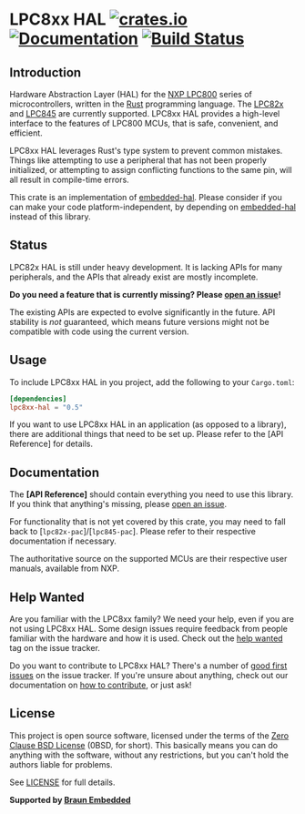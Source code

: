 # LPC8xx HAL [![crates.io](https://img.shields.io/crates/v/lpc8xx-hal.svg)](https://crates.io/crates/lpc8xx-hal) [![Documentation](https://docs.rs/lpc8xx-hal/badge.svg)](https://docs.rs/lpc8xx-hal) [![Build Status](https://travis-ci.com/lpc-rs/lpc8xx-hal.svg?branch=master)](https://travis-ci.com/lpc-rs/lpc8xx-hal)

## Introduction

Hardware Abstraction Layer (HAL) for the [NXP LPC800] series of microcontrollers, written in the [Rust] programming language. The [LPC82x] and [LPC845] are currently supported. LPC8xx HAL provides a high-level interface to the features of LPC800 MCUs, that is safe, convenient, and efficient.

LPC8xx HAL leverages Rust's type system to prevent common mistakes. Things like attempting to use a peripheral that has not been properly initialized, or attempting to assign conflicting functions to the same pin, will all result in compile-time errors.

This crate is an implementation of [embedded-hal]. Please consider if you can make your code platform-independent, by depending on [embedded-hal] instead of this library.

[NXP LPC800]: https://www.nxp.com/products/processors-and-microcontrollers/arm-microcontrollers/general-purpose-mcus/lpc800-cortex-m0-plus-:MC_71785
[LPC82x]: https://www.nxp.com/products/processors-and-microcontrollers/arm-based-processors-and-mcus/lpc-cortex-m-mcus/lpc800-series-cortex-m0-plus-mcus/low-cost-microcontrollers-mcus-based-on-arm-cortex-m0-plus-cores:LPC82X
[LPC845]: https://www.nxp.com/products/processors-and-microcontrollers/arm-based-processors-and-mcus/lpc-cortex-m-mcus/lpc800-series-cortex-m0-plus-mcus/low-cost-microcontrollers-mcus-based-on-arm-cortex-m0-plus-cores:LPC84x
[Rust]: https://www.rust-lang.org/
[embedded-hal]: https://crates.io/crates/embedded-hal


## Status

LPC82x HAL is still under heavy development. It is lacking APIs for many peripherals, and the APIs that already exist are mostly incomplete.

**Do you need a feature that is currently missing? Please [open an issue]!**

The existing APIs are expected to evolve significantly in the future. API stability is *not* guaranteed, which means future versions might not be compatible with code using the current version.


## Usage

To include LPC8xx HAL in you project, add the following to your `Cargo.toml`:

``` toml
[dependencies]
lpc8xx-hal = "0.5"
```

If you want to use LPC8xx HAL in an application (as opposed to a library), there are additional things that need to be set up. Please refer to the [API Reference] for details.


## Documentation

The **[API Reference]** should contain everything you need to use this library. If you think that anything's missing, please [open an issue].

For functionality that is not yet covered by this crate, you may need to fall back to [`lpc82x-pac`]/[`lpc845-pac`]. Please refer to their respective documentation if necessary.

The authoritative source on the supported MCUs are their respective user manuals, available from NXP.

[lpc82x-pac]: https://crates.io/crates/lpc82x-pac
[lpc845-pac]: https://crates.io/crates/lpc84x-pac


## Help Wanted

Are you familiar with the LPC8xx family? We need your help, even if you are not using LPC8xx HAL. Some design issues require feedback from people familiar with the hardware and how it is used. Check out the [help wanted] tag on the issue tracker.

Do you want to contribute to LPC8xx HAL? There's a number of [good first issues] on the issue tracker. If you're unsure about anything, check out our documentation on [how to contribute], or just ask!

[help wanted]: https://github.com/lpc-rs/lpc8xx-hal/issues?q=is%3Aissue+is%3Aopen+label%3A%22help+wanted%22
[good first issues]: https://github.com/lpc-rs/lpc8xx-hal/issues?q=is%3Aissue+is%3Aopen+label%3A%22good+first+issue%22
[how to contribute]: https://github.com/lpc-rs/lpc8xx-hal/blob/master/CONTRIBUTING.md


## License

This project is open source software, licensed under the terms of the [Zero Clause BSD License][] (0BSD, for short). This basically means you can do anything with the software, without any restrictions, but you can't hold the authors liable for problems.

See [LICENSE] for full details.

[Zero Clause BSD License]: https://opensource.org/licenses/FPL-1.0.0
[LICENSE]: https://github.com/lpc-rs/lpc8xx-hal/blob/master/LICENSE


**Supported by [Braun Embedded](https://braun-embedded.com/)**


[open an issue]: https://github.com/lpc-rs/lpc8xx-hal/issues/new
